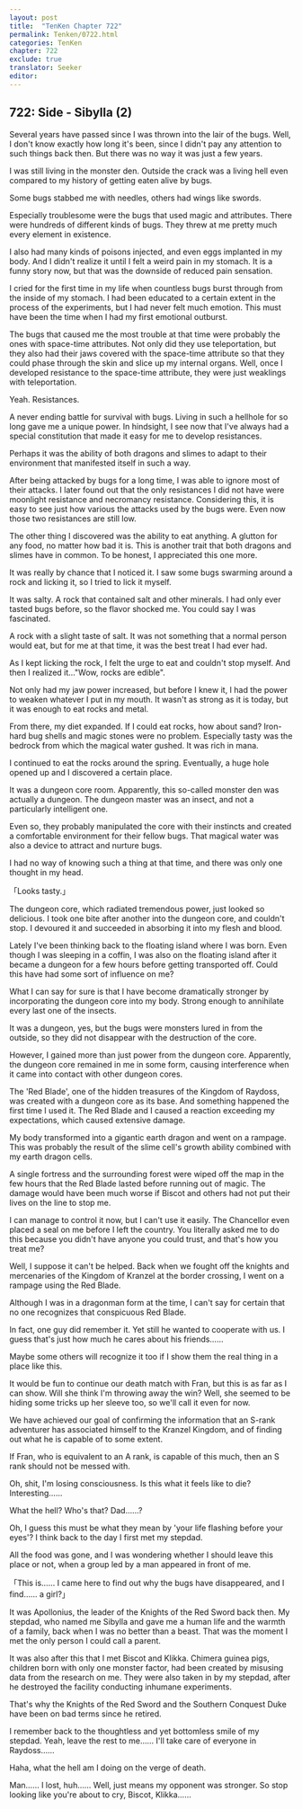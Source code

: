 ```yaml
---
layout: post
title:  "TenKen Chapter 722"
permalink: Tenken/0722.html
categories: TenKen
chapter: 722
exclude: true
translator: Seeker
editor: 
---
```

<h2>722: Side - Sibylla (2)</h2>

Several years have passed since I was thrown into the lair of the bugs. Well, I don't know exactly how long it's been, since I didn't pay any attention to such things back then. But there was no way it was just a few years.

I was still living in the monster den. Outside the crack was a living hell even compared to my history of getting eaten alive by bugs.

Some bugs stabbed me with needles, others had wings like swords.

Especially troublesome were the bugs that used magic and attributes. There were hundreds of different kinds of bugs. They threw at me pretty much every element in existence.

I also had many kinds of poisons injected, and even eggs implanted in my body. And I didn't realize it until I felt a weird pain in my stomach. It is a funny story now, but that was the downside of reduced pain sensation.

I cried for the first time in my life when countless bugs burst through from the inside of my stomach. I had been educated to a certain extent in the process of the experiments, but I had never felt much emotion. This must have been the time when I had my first emotional outburst.

The bugs that caused me the most trouble at that time were probably the ones with space-time attributes. Not only did they use teleportation, but they also had their jaws covered with the space-time attribute so that they could phase through the skin and slice up my internal organs. Well, once I developed resistance to the space-time attribute, they were just weaklings with teleportation.

Yeah. Resistances.

A never ending battle for survival with bugs. Living in such a hellhole for so long gave me a unique power. In hindsight, I see now that I've always had a special constitution that made it easy for me to develop resistances.

Perhaps it was the ability of both dragons and slimes to adapt to their environment that manifested itself in such a way.

After being attacked by bugs for a long time, I was able to ignore most of their attacks. I later found out that the only resistances I did not have were moonlight resistance and necromancy resistance. Considering this, it is easy to see just how various the attacks used by the bugs were. Even now those two resistances are still low.

The other thing I discovered was the ability to eat anything. A glutton for any food, no matter how bad it is. This is another trait that both dragons and slimes have in common. To be honest, I appreciated this one more.

It was really by chance that I noticed it. I saw some bugs swarming around a rock and licking it, so I tried to lick it myself.

It was salty. A rock that contained salt and other minerals. I had only ever tasted bugs before, so the flavor shocked me. You could say I was fascinated.

A rock with a slight taste of salt. It was not something that a normal person would eat, but for me at that time, it was the best treat I had ever had.

As I kept licking the rock, I felt the urge to eat and couldn't stop myself. And then I realized it…"Wow, rocks are edible".

Not only had my jaw power increased, but before I knew it, I had the power to weaken whatever I put in my mouth. It wasn't as strong as it is today, but it was enough to eat rocks and metal.

From there, my diet expanded. If I could eat rocks, how about sand? Iron-hard bug shells and magic stones were no problem. Especially tasty was the bedrock from which the magical water gushed. It was rich in mana.

I continued to eat the rocks around the spring. Eventually, a huge hole opened up and I discovered a certain place.

It was a dungeon core room. Apparently, this so-called monster den was actually a dungeon. The dungeon master was an insect, and not a particularly intelligent one.

Even so, they probably manipulated the core with their instincts and created a comfortable environment for their fellow bugs. That magical water was also a device to attract and nurture bugs.

I had no way of knowing such a thing at that time, and there was only one thought in my head.

「Looks tasty.」

The dungeon core, which radiated tremendous power, just looked so delicious. I took one bite after another into the dungeon core, and couldn't stop. I devoured it and succeeded in absorbing it into my flesh and blood.

Lately I've been thinking back to the floating island where I was born. Even though I was sleeping in a coffin, I was also on the floating island after it became a dungeon for a few hours before getting transported off. Could this have had some sort of influence on me?

What I can say for sure is that I have become dramatically stronger by incorporating the dungeon core into my body. Strong enough to annihilate every last one of the insects.

It was a dungeon, yes, but the bugs were monsters lured in from the outside, so they did not disappear with the destruction of the core.

However, I gained more than just power from the dungeon core. Apparently, the dungeon core remained in me in some form, causing interference when it came into contact with other dungeon cores.

The 'Red Blade', one of the hidden treasures of the Kingdom of Raydoss, was created with a dungeon core as its base. And something happened the first time I used it. The Red Blade and I caused a reaction exceeding my expectations, which caused extensive damage.

My body transformed into a gigantic earth dragon and went on a rampage. This was probably the result of the slime cell's growth ability combined with my earth dragon cells.

A single fortress and the surrounding forest were wiped off the map in the few hours that the Red Blade lasted before running out of magic. The damage would have been much worse if Biscot and others had not put their lives on the line to stop me.

I can manage to control it now, but I can't use it easily. The Chancellor even placed a seal on me before I left the country. You literally asked me to do this because you didn't have anyone you could trust, and that's how you treat me?

Well, I suppose it can't be helped. Back when we fought off the knights and mercenaries of the Kingdom of Kranzel at the border crossing, I went on a rampage using the Red Blade.

Although I was in a dragonman form at the time, I can't say for certain that no one recognizes that conspicuous Red Blade.

In fact, one guy did remember it. Yet still he wanted to cooperate with us. I guess that's just how much he cares about his friends……

Maybe some others will recognize it too if I show them the real thing in a place like this.

It would be fun to continue our death match with Fran, but this is as far as I can show. Will she think I'm throwing away the win? Well, she seemed to be hiding some tricks up her sleeve too, so we'll call it even for now.

We have achieved our goal of confirming the information that an S-rank adventurer has associated himself to the Kranzel Kingdom, and of finding out what he is capable of to some extent.

If Fran, who is equivalent to an A rank, is capable of this much, then an S rank should not be messed with.

Oh, shit, I'm losing consciousness. Is this what it feels like to die? Interesting……

What the hell? Who's that? Dad……?

Oh, I guess this must be what they mean by 'your life flashing before your eyes'? I think back to the day I first met my stepdad.

All the food was gone, and I was wondering whether I should leave this place or not, when a group led by a man appeared in front of me.

「This is…… I came here to find out why the bugs have disappeared, and I find…… a girl?」

It was Apollonius, the leader of the Knights of the Red Sword back then. My stepdad, who named me Sibylla and gave me a human life and the warmth of a family, back when I was no better than a beast. That was the moment I met the only person I could call a parent.

It was also after this that I met Biscot and Klikka. Chimera guinea pigs, children born with only one monster factor, had been created by misusing data from the research on me. They were also taken in by my stepdad, after he destroyed the facility conducting inhumane experiments.

That's why the Knights of the Red Sword and the Southern Conquest Duke have been on bad terms since he retired.

I remember back to the thoughtless and yet bottomless smile of my stepdad. Yeah, leave the rest to me…… I'll take care of everyone in Raydoss……

Haha, what the hell am I doing on the verge of death.

Man…… I lost, huh…… Well, just means my opponent was stronger. So stop looking like you're about to cry, Biscot, Klikka……



